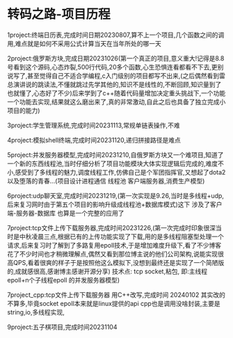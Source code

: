 # 转码之路-项目历程
1project:终端日历表,完成时间日期20230807,算不上一个项目,几个函数之间的调用,难点就是如何不采用公式计算当天在当年所处的哪一天

2project:俄罗斯方块,完成日期20231026(第一个真正的项目,意义重大!记得是8.8号看到这个源码,心态炸裂,500行代码,20多个函数,心生恐惧连看都看不下去,更别说写了,甚至觉得自己不适合学编程,c入门级别的项目都写不出来,(之后偶然看到雷总演讲说的跳读法,不懂就跳过先学其他的,知识不是线性的,不断回顾,知识量到了也就懂了,心态好了不少)后来学到了c++随着代码量增加决定重头挑战下,一个功能一个功能去实现,结果就这么磨出来了,真的非常激动,自此之后也具备了独立完成小项目的能力)

3project:学生管理系统,完成时间20231113,常规单链表操作,不难  

4project:模拟shell终端,完成时间20231120,递归拼接路径是难点  

5project:并发服务器模型,完成时间20231210,自俄罗斯方块又一个难项目,知道了一个新的东西线程池,当时仔细分析了项目功能模块大体实现逻辑后完成的,难度不小,感受到了多线程的魅力,调度线程工作,仿佛自己是个军团指挥官,又想起了dota2以及堕落的青春...(项目设计进程通信 线程池 客户端服务器,消费生产模型)  

6project:udp聊天室,完成时间20231219,(第一次实现是9.26,当时是多线程+udp,后来复习网时由于第五个项目的影响升级成线程池+数据库模式)这下 涉及了客户端-服务器-数据库 也算是一个完整的应用了

7project:tcp文件上传下载服务器,完成时间20231226,(第一次完成时印象很深当时是中秋凌晨三点,根据已有的上传功能实现了下载,用的是多线程阻塞型处理一个请求,后来复习时了解到了多路复用epoll技术,于是增加难度升级下,看了不少博客花了不少时间也才稍微理解点,偶然又看到那位博主说的他们公司架构,说能实现很高QPS,看着很爽的样子于是按照他这么模拟下,没想到最终还是实现了一个简陋版的,成就感很高,感谢博主感谢开源分享)  技术点: tcp socket,粘包, 即:主线程epoll+n个子线程epoll 的并发服务器模型)

7project_cpp:tcp文件上传下载服务器 用C++改写,完成时间 20240102 其实改的不算多,毕竟socket epoll本来就是linux提供的api cpp也是调用没啥封装,主要是string,io,多线程实现,

9project:五子棋项目,完成时间20231104



